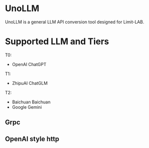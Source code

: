 # UnoLLM

UnoLLM is a general LLM API conversion tool designed for Limit-LAB.

# Supported LLM and Tiers

T0:

- OpenAI ChatGPT

T1:

- ZhipuAI ChatGLM

T2:

- Baichuan Baichuan
- Google Gemini

## Grpc

## OpenAI style http
